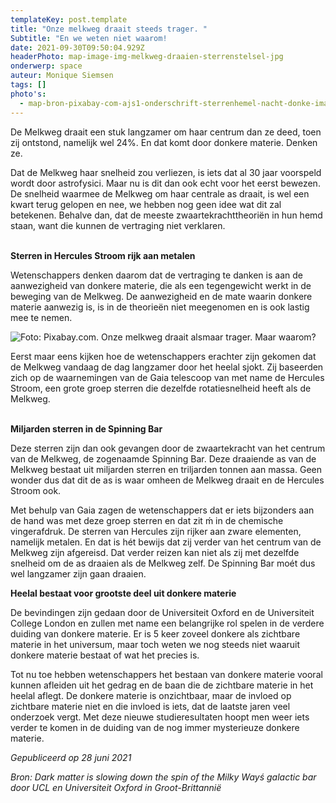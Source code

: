 ```yaml
---
templateKey: post.template
title: "Onze melkweg draait steeds trager. "
Subtitle: "En we weten niet waarom!                                                "
date: 2021-09-30T09:50:04.929Z
headerPhoto: map-image-img-melkweg-draaien-sterrenstelsel-jpg
onderwerp: space
auteur: Monique Siemsen
tags: []
photo's:
  - map-bron-pixabay-com-ajs1-onderschrift-sterrenhemel-nacht-donke-image-img-sterrenhemel-nacht-donker-jpg
---
```

De Melkweg draait een stuk langzamer om haar centrum dan ze deed, toen zij ontstond, namelijk wel 24%. En dat komt door donkere materie. Denken ze.

Dat de Melkweg haar snelheid zou verliezen, is iets dat al 30 jaar voorspeld wordt door astrofysici. Maar nu is dit dan ook echt voor het eerst bewezen. De snelheid waarmee de Melkweg om haar centrale as draait, is wel een kwart terug gelopen en nee, we hebben nog geen idee wat dit zal betekenen. Behalve dan, dat de meeste zwaartekrachttheoriën in hun hemd staan, want die kunnen de vertraging niet verklaren.

**\
Sterren in Hercules Stroom rijk aan metalen**

Wetenschappers denken daarom dat de vertraging te danken is aan de aanwezigheid van donkere materie, die als een tegengewicht werkt in de beweging van de Melkweg. De aanwezigheid en de mate waarin donkere materie aanwezig is, is in de theorieën niet meegenomen en is ook lastig mee te nemen. 

![Foto: Pixabay.com. Onze melkweg draait alsmaar trager. Maar waarom?](/img/nacht-sterrenhemel-boom.jpg)

Eerst maar eens kijken hoe de wetenschappers erachter zijn gekomen dat de Melkweg vandaag de dag langzamer door het heelal sjokt. Zij baseerden zich op de waarnemingen van de Gaia telescoop van met name de Hercules Stroom, een grote groep sterren die dezelfde rotatiesnelheid heeft als de Melkweg. 

**\
Miljarden sterren in de Spinning Bar**

Deze sterren zijn dan ook gevangen door de zwaartekracht van het centrum van de Melkweg, de zogenaamde Spinning Bar. Deze draaiende as van de Melkweg bestaat uit miljarden sterren en triljarden tonnen aan massa. Geen wonder dus dat dit de as is waar omheen de Melkweg draait en de Hercules Stroom ook. 

Met behulp van Gaia zagen de wetenschappers dat er iets bijzonders aan de hand was met deze groep sterren en dat zit ḿ in de chemische vingerafdruk. De sterren van Hercules zijn rijker aan zware elementen, namelijk metalen. En dat is hét bewijs dat zij verder van het centrum van de Melkweg zijn afgereisd. Dat verder reizen kan niet als zij met dezelfde snelheid om de as draaien als de Melkweg zelf. De Spinning Bar moét dus wel langzamer zijn gaan draaien.

**Heelal bestaat voor grootste deel uit donkere materie**

De bevindingen zijn gedaan door de Universiteit Oxford en de Universiteit College London en zullen met name een belangrijke rol spelen in de verdere duiding van donkere materie. Er is 5 keer zoveel donkere als zichtbare materie in het universum, maar toch weten we nog steeds niet waaruit donkere materie bestaat of wat het precies is. 

Tot nu toe hebben wetenschappers het bestaan van donkere materie vooral kunnen afleiden uit het gedrag en de baan die de zichtbare materie in het heelal aflegt. De donkere materie is onzichtbaar, maar de invloed op zichtbare materie niet en die invloed is iets, dat de laatste jaren veel onderzoek vergt. Met deze nieuwe studieresultaten hoopt men weer iets verder te komen in de duiding van de nog immer mysterieuze donkere materie.  

*Gepubliceerd op 28 juni 2021*

*Bron: Dark matter is slowing down the spin of the Milky Wayś galactic bar door UCL en Universiteit Oxford in Groot-Brittannië*